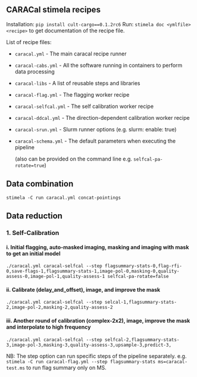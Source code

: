 CARACal stimela recipes
-----------------------
Installation:  `pip install cult-cargo==0.1.2rc6`
Run: `stimela doc <ymlfile> <recipe>` to get documentation of the recipe file. 

List of recipe files:
- `caracal.yml` - The main caracal recipe runner
- `caracal-cabs.yml` - All the software running in containers to perform data processing
- `caracal-libs` - A list of reusable steps and libraries
- `caracal-flag.yml` - The flagging worker recipe
- `caracal-selfcal.yml` - The self calibration worker recipe
- `caracal-ddcal.yml` - The direction-dependent calibration worker recipe
- `caracal-srun.yml` - Slurm runner options (e.g. slurm: enable: true)
- `caracal-schema.yml` - The default parameters when executing the pipeline

  (also can be provided on the command line e.g. `selfcal-pa-rotate=true`)

Data combination
----------------

`stimela -C run caracal.yml concat-pointings`


Data reduction
--------------

### 1. Self-Calibration 

#### i. Initial flagging, auto-masked imaging, masking and imaging with mask to get an initial model
`./caracal.yml caracal-selfcal --step flagsummary-stats-0,flag-rfi-0,save-flags-1,flagsummary-stats-1,image-pol-0,masking-0,quality-assess-0,image-pol-1,quality-assess-1 selfcal-pa-rotate=false`

#### ii. Calibrate (delay_and_offset), image, and improve the mask
`./caracal.yml caracal-selfcal --step selcal-1,flagsummary-stats-2,image-pol-2,masking-2,quality-assess-2`

#### iii. Another round of calibration (complex-2x2), image, improve the mask and interpolate to high frequency
`./caracal.yml caracal-selfcal --step selfcal-2,flagsummary-stats-3,image-pol-3,masking-3,quality-assess-3,upsample-3,predict-3,`

NB: The step option can run specific steps of the pipeline separately. e.g. `stimela -C run caracal-flag.yml --step flagsummary-stats ms=caracal-test.ms` to run flag summary only on MS.
